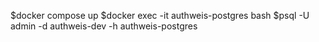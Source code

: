 $docker compose up
$docker exec -it authweis-postgres bash
$psql -U admin -d authweis-dev -h authweis-postgres
